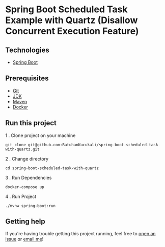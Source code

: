 # Spring Boot Scheduled Task Example with Quartz (Disallow Concurrent Execution Feature)

## Technologies

* [Spring Boot](https://spring.io/)

## Prerequisites

* [Git](https://git-scm.com/book/en/v2/Getting-Started-Installing-Git)
* [JDK](https://openjdk.java.net/)
* [Maven](https://maven.apache.org/)
* [Docker](https://www.docker.com/)

## Run this project

1 . Clone project on your machine

```shell
git clone git@github.com:BatuhanKucukali/spring-boot-scheduled-task-with-quartz.git
```

2 . Change directory

```shell
cd spring-boot-scheduled-task-with-quartz
```

3 . Run Dependencies

```shell
docker-compose up
```

4 . Run Project

```shell
./mvnw spring-boot:run
```

## Getting help

If you're having trouble getting this project running, feel free
to [open an issue](https://github.com/BatuhanKucukali/spring-boot-scheduled-task-with-quartz/issues/new)
or [email me](mailto:mail@batuhankucukali.com)!
